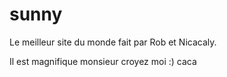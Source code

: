 # sunny

Le meilleur site du monde fait par Rob et Nicacaly.

Il est magnifique monsieur croyez moi :) caca
